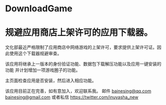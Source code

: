 # DownloadGame
规避应用商店上架许可的应用下载器。
======
文化部最近严格限制了应用商店中网络游戏的上架许可，要求提供上架许可证。因此使用这个下载器规避审查。



该应用将继承上一版本的身份验证功能、数据包下载解压功能以及应用一键安装的功能
并计划增加一项游戏圈子的功能。


主页面检查应用是否安装，然后进入相应功能。




该应用目前正在完善，如有意加入，欢迎联系我。
邮件
bainesing@qq.com
bainesing@gmail.com
或者私信
https://twitter.com/inuyasha_new
